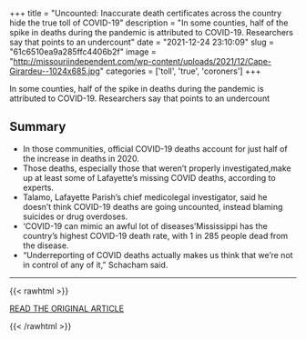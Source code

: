 +++
title = "Uncounted: Inaccurate death certificates across the country hide the true toll of COVID-19"
description = "In some counties, half of the spike in deaths during the pandemic is attributed to COVID-19. Researchers say that points to an undercount"
date = "2021-12-24 23:10:09"
slug = "61c6510ea9a285ffc4406b2f"
image = "http://missouriindependent.com/wp-content/uploads/2021/12/Cape-Girardeu--1024x685.jpg"
categories = ['toll', 'true', 'coroners']
+++

In some counties, half of the spike in deaths during the pandemic is attributed to COVID-19. Researchers say that points to an undercount

## Summary

- In those communities, official COVID-19 deaths account for just half of the increase in deaths in 2020.
- Those deaths, especially those that weren’t properly investigated,make up at least some of Lafayette’s missing COVID deaths, according to experts.
- Talamo, Lafayette Parish’s chief medicolegal investigator, said he doesn’t think COVID-19 deaths are going uncounted, instead blaming suicides or drug overdoses.
- ‘COVID-19 can mimic an awful lot of diseases’Mississippi has the country’s highest COVID-19 death rate, with 1 in 285 people dead from the disease.
- “Underreporting of COVID deaths actually makes us think that we’re not in control of any of it,” Schacham said.

---

{{< rawhtml >}}
  <p class="article-category">
    <a target="_blank" href="https://missouriindependent.com/2021/12/22/uncounted-inaccurate-death-certificates-across-the-country-hide-the-true-toll-of-covid-19/">READ THE ORIGINAL ARTICLE</a>
  </p>
{{< /rawhtml >}}
